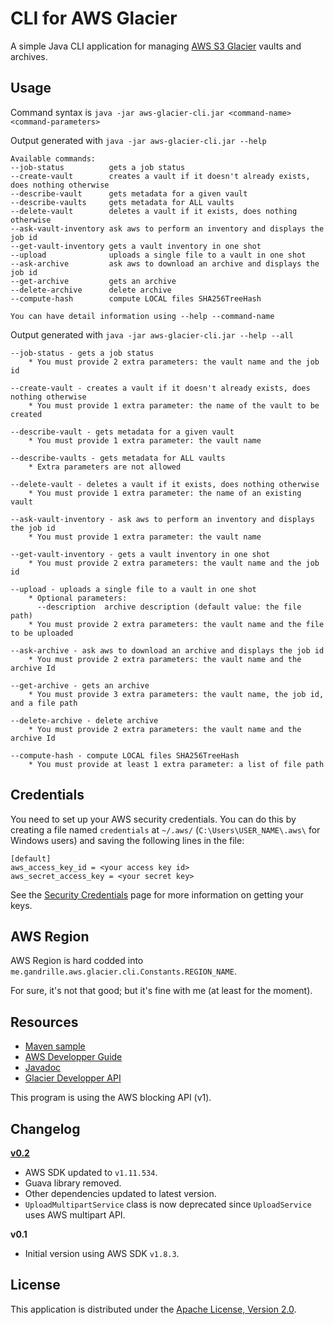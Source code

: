 # CLI for AWS Glacier 

A simple Java CLI application for managing [AWS S3 Glacier](https://aws.amazon.com/glacier/) vaults and archives. 


## Usage

Command syntax is `java -jar aws-glacier-cli.jar <command-name> <command-parameters>`

Output generated with `java -jar aws-glacier-cli.jar --help`

``` 
Available commands:
--job-status          gets a job status
--create-vault        creates a vault if it doesn't already exists, does nothing otherwise
--describe-vault      gets metadata for a given vault
--describe-vaults     gets metadata for ALL vaults
--delete-vault        deletes a vault if it exists, does nothing otherwise
--ask-vault-inventory ask aws to perform an inventory and displays the job id
--get-vault-inventory gets a vault inventory in one shot
--upload              uploads a single file to a vault in one shot
--ask-archive         ask aws to download an archive and displays the job id
--get-archive         gets an archive
--delete-archive      delete archive
--compute-hash        compute LOCAL files SHA256TreeHash

You can have detail information using --help --command-name

```

Output generated with `java -jar aws-glacier-cli.jar --help --all`

```
--job-status - gets a job status
    * You must provide 2 extra parameters: the vault name and the job id

--create-vault - creates a vault if it doesn't already exists, does nothing otherwise
    * You must provide 1 extra parameter: the name of the vault to be created

--describe-vault - gets metadata for a given vault
    * You must provide 1 extra parameter: the vault name

--describe-vaults - gets metadata for ALL vaults
    * Extra parameters are not allowed

--delete-vault - deletes a vault if it exists, does nothing otherwise
    * You must provide 1 extra parameter: the name of an existing vault

--ask-vault-inventory - ask aws to perform an inventory and displays the job id
    * You must provide 1 extra parameter: the vault name

--get-vault-inventory - gets a vault inventory in one shot
    * You must provide 2 extra parameters: the vault name and the job id

--upload - uploads a single file to a vault in one shot
    * Optional parameters:
      --description  archive description (default value: the file path)
    * You must provide 2 extra parameters: the vault name and the file to be uploaded

--ask-archive - ask aws to download an archive and displays the job id
    * You must provide 2 extra parameters: the vault name and the archive Id

--get-archive - gets an archive
    * You must provide 3 extra parameters: the vault name, the job id, and a file path

--delete-archive - delete archive
    * You must provide 2 extra parameters: the vault name and the archive Id

--compute-hash - compute LOCAL files SHA256TreeHash
    * You must provide at least 1 extra parameter: a list of file path
```


## Credentials

You need to set up your AWS security credentials.
You can do this by creating a file named `credentials` at `~/.aws/` 
(`C:\Users\USER_NAME\.aws\` for Windows users) and saving the following lines in the file:

    [default]
    aws_access_key_id = <your access key id>
    aws_secret_access_key = <your secret key>

See the [Security Credentials](http://aws.amazon.com/security-credentials) page
for more information on getting your keys.


## AWS Region

AWS Region is hard codded into `me.gandrille.aws.glacier.cli.Constants.REGION_NAME`.

For sure, it's not that good; but it's fine with me (at least for the moment).


## Resources

* [Maven sample](https://aws.amazon.com/fr/developers/getting-started/java/)
* [AWS Developper Guide](https://docs.aws.amazon.com/fr_fr/sdk-for-java/v1/developer-guide/welcome.html)
* [Javadoc](https://docs.aws.amazon.com/AWSJavaSDK/latest/javadoc/index.html)
* [Glacier Developper API](https://docs.aws.amazon.com/fr_fr/amazonglacier/latest/dev/introduction.html)

This program is using the AWS blocking API (v1).


## Changelog

**[v0.2](releases/tag/v0.2)**

* AWS SDK updated to `v1.11.534`.
* Guava library removed.
* Other dependencies updated to latest version. 
* `UploadMultipartService` class is now deprecated since `UploadService` uses AWS multipart API.


**v0.1**

* Initial version using AWS SDK `v1.8.3`.


## License

This application is distributed under the
[Apache License, Version 2.0](http://www.apache.org/licenses/LICENSE-2.0).
